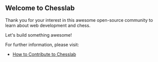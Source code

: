 ## Welcome to Chesslab

Thank you for your interest in this awesome open-source community to learn about web development and chess.

Let's build something awesome!

For further information, please visit:

- [How to Contribute to Chesslab](https://medium.com/geekculture/how-to-contribute-to-chesslab-cca73fefaf70)
